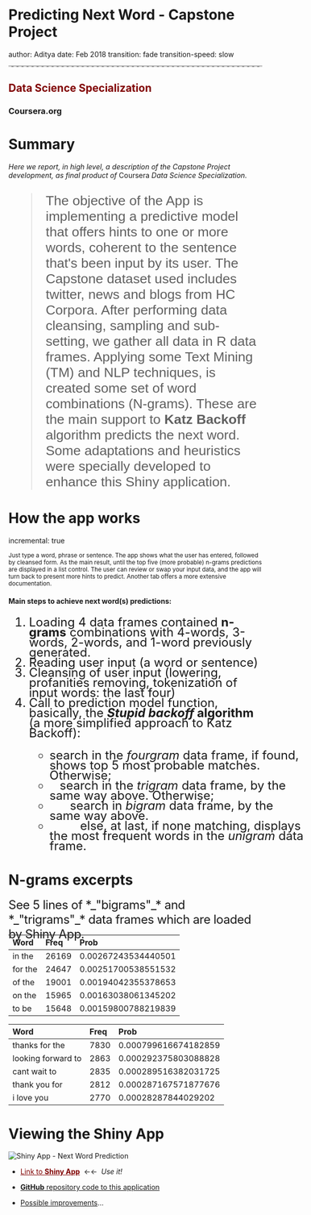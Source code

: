 Predicting Next Word - Capstone Project
========================================================
author: Aditya
date: Feb 2018
transition: fade
transition-speed: slow

<style type="text/css">
/* slide titles */
.reveal h3 { 
  font-size: 50px; text-decoration: underline;
  color: navy;
}
.noHyphen {
  word-wrap: normal;
  -moz-hyphens: none;
}
/* customizing tables exhibition */
.reveal table {
  border-style: solid;
  border-color: gray;
  width:60%;
}
.reveal table th {
  background-color: #d0d0d0;
  font-size: 14pt;
}
.reveal table td {
  width: 33%;
  font-size: 13pt;
}
</style>

<hr style="border: 0; border-bottom: 2px dashed #ddd; background: #999;">
<h2 style="color:maroon">Data Science Specialization</h2>
<h3>Coursera.org</h3>

Summary
========================================================

<div class="noHyphen"><em>Here we report, in high level, a description of the Capstone Project development, as final product of </em>Coursera<em> Data Science Specialization.</em></div>

<blockquote style="font-family:Arial,sans-serif; font-size:20pt">
The objective of the App is implementing a predictive model that offers hints to one or more words, coherent to the sentence that's been input by its user. The Capstone dataset used includes twitter, news and blogs from HC Corpora. After performing data cleansing, sampling and sub-setting, we gather all data in R data frames. Applying some Text Mining &#40;TM&#41; and NLP techniques, is created some set of word combinations (N-grams). These are the main support to <b>Katz Backoff</b> algorithm predicts the next word. Some adaptations and heuristics were specially developed to enhance this Shiny application.
</blockquote>

How the app works
========================================================
incremental: true

<small>
Just type a word, phrase or sentence. The app shows what the user has entered, followed by cleansed form. As the main result, until the top five (more probable) n-grams predictions are displayed in a list control. The user can review or swap your input data, and the app will turn back to present more hints to predict. Another tab offers a more extensive documentation.
</small>

<h4>Main steps to achieve next word(s) predictions:</h4>

<ol style="font-size:18pt; line-height:20px;">
<li>Loading 4 data frames contained <b>n-grams</b> combinations with 4-words, 3-words, 2-words, and 1-word previously generated.</li>
<li>Reading user input (a word or sentence)</li>
<li>Cleansing of user input (lowering, profanities removing, tokenization of input words: the last four)</li>
<li>Call to prediction model function, basically, the <b><em>Stupid backoff</em> algorithm</b> (a more simplified approach to Katz Backoff):</li>
  <ul style="width:110%">
  <li>search in the <em>fourgram</em> data frame, if found, shows top 5 most probable matches. Otherwise;
  <li>&nbsp;&nbsp;&nbsp;search in the <em>trigram</em> data frame, by the same way above. Otherwise;     
  <li>&nbsp;&nbsp;&nbsp;&nbsp;&nbsp;&nbsp;search in <em>bigram</em> data frame, by the same way above. 
  <li>&nbsp;&nbsp;&nbsp;&nbsp;&nbsp;&nbsp;&nbsp;&nbsp;&nbsp;else, at last, if none matching, displays the most frequent words in the <em>unigram</em> data frame.
  </ul>
</ol>

N-grams excerpts
========================================================

<small style="letter-spacing: -0.02em; font-size:18pt;">
See 5 lines of *_"bigrams"_* and *_"trigrams"_* data frames which are loaded by Shiny App.</small>
<p style="margin-bottom: -29px;"></p>

<table id="df2_table">
 <thead>
  <tr>
   <th style="text-align:left;"> Word </th>
   <th style="text-align:left;"> Freq </th>
   <th style="text-align:left;"> Prob </th>
  </tr>
 </thead>
<tbody>
  <tr>
   <td style="text-align:left;"> in the </td>
   <td style="text-align:left;"> 26169 </td>
   <td style="text-align:left;"> 0.00267243534440501 </td>
  </tr>
  <tr>
   <td style="text-align:left;"> for the </td>
   <td style="text-align:left;"> 24647 </td>
   <td style="text-align:left;"> 0.00251700538551532 </td>
  </tr>
  <tr>
   <td style="text-align:left;"> of the </td>
   <td style="text-align:left;"> 19001 </td>
   <td style="text-align:left;"> 0.00194042355378653 </td>
  </tr>
  <tr>
   <td style="text-align:left;"> on the </td>
   <td style="text-align:left;"> 15965 </td>
   <td style="text-align:left;"> 0.00163038061345202 </td>
  </tr>
  <tr>
   <td style="text-align:left;"> to be </td>
   <td style="text-align:left;"> 15648 </td>
   <td style="text-align:left;"> 0.00159800788219839 </td>
  </tr>
</tbody>
</table>

<table id="df3_table">
 <thead>
  <tr>
   <th style="text-align:left;"> Word </th>
   <th style="text-align:left;"> Freq </th>
   <th style="text-align:left;"> Prob </th>
  </tr>
 </thead>
<tbody>
  <tr>
   <td style="text-align:left;"> thanks for the </td>
   <td style="text-align:left;"> 7830 </td>
   <td style="text-align:left;"> 0.000799616674182859 </td>
  </tr>
  <tr>
   <td style="text-align:left;"> looking forward to </td>
   <td style="text-align:left;"> 2863 </td>
   <td style="text-align:left;"> 0.000292375803088828 </td>
  </tr>
  <tr>
   <td style="text-align:left;"> cant wait to </td>
   <td style="text-align:left;"> 2835 </td>
   <td style="text-align:left;"> 0.000289516382031725 </td>
  </tr>
  <tr>
   <td style="text-align:left;"> thank you for </td>
   <td style="text-align:left;"> 2812 </td>
   <td style="text-align:left;"> 0.000287167571877676 </td>
  </tr>
  <tr>
   <td style="text-align:left;"> i love you </td>
   <td style="text-align:left;"> 2770 </td>
   <td style="text-align:left;"> 0.00028287844029202 </td>
  </tr>
</tbody>
</table>

Viewing the Shiny App 
========================================================

![Shiny App - Next Word Prediction](./Shiny_App/ShinyApp65.png)

<script type="text/javascript">
function improve_text() {
  return "Possible ideas to improve the App:\n\n"+
  "· Use of other techniques to get machine prediction, like "+ "interpolated Kneser-Ney Smoothing, pure Katz Back-Off or Good-Turing discounting;\n\n"+
  "· Adapt to other languages, like Portuguese (my native language), using a Brazilian corpus.";
}
</script>
  
- <a href="https://sinhakaditya.shinyapps.io/DataScience_Capstone_ShinyApp-master/" target="_blank" style="color:maroon">Link to __Shiny App__</a>&nbsp; &larr;&larr;&nbsp;
*_Use it!_*

- <a href="https://github.com/adityasinhak/datasciencecoursera/upload/master/DataScience_Capstone_ShinyApp" target="_blank">__GitHub__ repository code to this application</a>

- <a href="javascript:alert(improve_text())">Possible improvements</a>...
